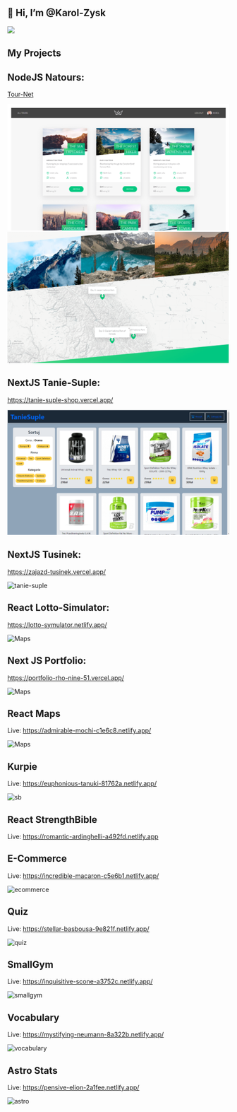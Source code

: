 <h2>👋 Hi, I’m @Karol-Zysk</h2>
<img src="https://github-readme-stats.vercel.app/api/top-langs?username=Karol-Zysk&layout=compact"/>
<h2>My Projects</h2>
<h2>NodeJS Natours:</h2>
<p><a href="https://seal-app-vm25l.ondigitalocean.app/">Tour-Net</a></p>
<img src="https://raw.githubusercontent.com/Karol-Zysk/Portfolio/main/public/images/natours.png" alt="natours" target="_blank"/>
<img src="https://raw.githubusercontent.com/Karol-Zysk/Portfolio/main/public/images/natours2.png" alt="natours" target="_blank"/>
<h2>NextJS Tanie-Suple:</h2>
<p><a href="https://tanie-suple-shop.vercel.app/">https://tanie-suple-shop.vercel.app/</a></p>
<img src="https://raw.githubusercontent.com/Karol-Zysk/Portfolio/main/public/images/tanie-suple.png" alt="Maps" target="_blank"/>
<h2>NextJS Tusinek:</h2>
<p><a href="https://zajazd-tusinek.vercel.app/">https://zajazd-tusinek.vercel.app/</a></p>
<img src="https://portfolio-rho-nine-51.vercel.app/_next/image?url=%2Fimages%2Ftusinek.png&w=1920&q=75" alt="tanie-suple" target="_blank"/>
<h2>React Lotto-Simulator:</h2>
<p><a href="https://lotto-symulator.netlify.app/">https://lotto-symulator.netlify.app/</a></p>
<img src="https://portfolio-rho-nine-51.vercel.app/_next/image?url=%2Fimages%2Flotto.png&w=1920&q=75" alt="Maps" target="_blank"/>
<h2>Next JS Portfolio:</h2>
<p><a href="https://portfolio-rho-nine-51.vercel.app/">https://portfolio-rho-nine-51.vercel.app/</a></p>
<img src="https://fv9-3.failiem.lv/thumb_show.php?i=6hjbvntmf&view" alt="Maps" target="_blank"/>
<h2>React Maps</h2>
<p>Live: <a href="https://admirable-mochi-c1e6c8.netlify.app/">https://admirable-mochi-c1e6c8.netlify.app/</a></p>
<img src="https://fv9-6.failiem.lv/thumb_show.php?i=kxswurm77&view" alt="Maps" target="_blank"/>
<h2>Kurpie</h2>
<p>Live: <a href="https://euphonious-tanuki-81762a.netlify.app/">https://euphonious-tanuki-81762a.netlify.app/</a></p>
<img src="https://fv9-1.failiem.lv/thumb_show.php?i=u49uh9gkp&view" alt="sb" target="_blank"/>
<h2>React StrengthBible</h2>
<p>Live: <a href="https://romantic-ardinghelli-a492fd.netlify.app">https://romantic-ardinghelli-a492fd.netlify.app</a></p>
<h2>E-Commerce</h2>
<p>Live: <a href="https://incredible-macaron-c5e6b1.netlify.app/">https://incredible-macaron-c5e6b1.netlify.app/</a></p>
<img src="https://fv9-3.failiem.lv/thumb_show.php?i=y46kvrf2j&view" alt="ecommerce" target="_blank"/>
<h2>Quiz</h2>
<p>Live: <a href="https://stellar-basbousa-9e821f.netlify.app/">https://stellar-basbousa-9e821f.netlify.app/</a></p>
<img src="https://fv9-6.failiem.lv/thumb_show.php?i=apdfg9mu3&view" alt="quiz" target="_blank"/>
<h2>SmallGym</h2>
<p>Live: <a href="https://inquisitive-scone-a3752c.netlify.app/">https://inquisitive-scone-a3752c.netlify.app/</a></p>
<img src="https://fv9-4.failiem.lv/thumb_show.php?i=zqsgz6w5g&view" alt="smallgym" target="_blank"/>
<h2>Vocabulary</h2>
<p>Live: <a href="https://mystifying-neumann-8a322b.netlify.app/">https://mystifying-neumann-8a322b.netlify.app/</a></p>
<img src="https://fv9-4.failiem.lv/thumb_show.php?i=zdqz9pv4e&view" alt="vocabulary" target="_blank"/>
<h2>Astro Stats</h2>
<p>Live: <a href="https://pensive-elion-2a1fee.netlify.app/">https://pensive-elion-2a1fee.netlify.app/</a></p>
<img src="https://fv9-5.failiem.lv/thumb_show.php?i=udppy7e8g&view" alt="astro" target="_blank"/>
